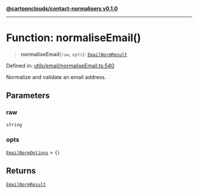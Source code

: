 [**@cartoonclouds/contact-normalisers v0.1.0**](../README.md)

***

# Function: normaliseEmail()

> **normaliseEmail**(`raw`, `opts`): [`EmailNormResult`](../type-aliases/EmailNormResult.md)

Defined in: [utils/email/normaliseEmail.ts:540](https://gitlab.com/good-life/glp-frontend/-/blob/main/packages/plugins/contact-normalisers/src/utils/email/normaliseEmail.ts#L540)

Normalize and validate an email address.

## Parameters

### raw

`string`

### opts

[`EmailNormOptions`](../type-aliases/EmailNormOptions.md) = `{}`

## Returns

[`EmailNormResult`](../type-aliases/EmailNormResult.md)
